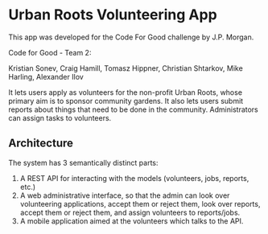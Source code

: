 # Urban Roots Volunteering App

This app was developed for the Code For Good challenge by J.P. Morgan.

Code for Good - Team 2:

Kristian Sonev,
Craig Hamill,
Tomasz Hippner,
Christian Shtarkov,
Mike Harling,
Alexander Ilov

It lets users apply as volunteers for the non-profit Urban Roots, whose primary aim is to sponsor community gardens.
It also lets users submit reports about things that need to be done in the community. Administrators can assign tasks to volunteers.

## Architecture

The system has 3 semantically distinct parts:

1. A REST API for interacting with the models (volunteers, jobs, reports, etc.)
2. A web administrative interface, so that the admin can look over volunteering applications, accept them or reject them, look over reports, accept them or reject them, and assign volunteers to reports/jobs.
3. A mobile application aimed at the volunteers which talks to the API.

